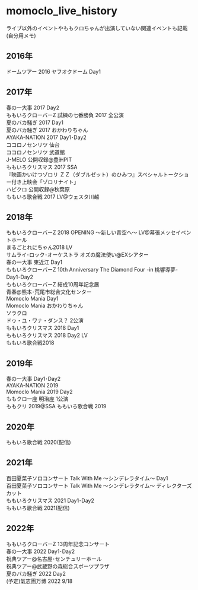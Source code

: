 # momoclo_live_history
ライブ以外のイベントやももクロちゃんが出演していない関連イベントも記載(自分用メモ)
## 2016年
ドームツアー 2016 ヤフオクドーム Day1
## 2017年
春の一大事 2017 Day2  
ももいろクローバーZ 試練の七番勝負 2017  全公演  
夏のバカ騒ぎ 2017 Day1  
夏のバカ騒ぎ 2017 おかわりちゃん  
AYAKA-NATION 2017 Day1･Day2  
ココロノセンリツ 仙台  
ココロノセンリツ 武道館  
J-MELO 公開収録@豊洲PIT   
ももいろクリスマス 2017 SSA  
『映画かいけつゾロリ ＺＺ（ダブルゼット）のひみつ』スペシャルトークショー付き上映会「ゾロリナイト」  
ハピクロ 公開収録@秋葉原  
ももいろ歌合戦 2017 LV@ウェスタ川越  

## 2018年
ももいろクローバーZ 2018 OPENING ～新しい青空へ～ LV@幕張メッセイベントホール  
まるごとれにちゃん2018  LV  
サムライ･ロック･オーケストラ オズの魔法使い@EXシアター  
春の一大事 東近江 Day1  
ももいろクローバーZ 10th Anniversary The Diamond Four -in 桃響導夢- Day1･Day2  
ももいろクローバーZ 結成10周年記念展  
青春@熊本･荒尾市総合文化センター  
Momoclo Mania Day1  
Momoclo Mania おかわりちゃん  
ソラクロ  
ドゥ・ユ・ワナ・ダンス？ 2公演  
ももいろクリスマス 2018 Day1  
ももいろクリスマス 2018 Day2 LV  
ももいろ歌合戦2018 

## 2019年
春の一大事 Day1･Day2  
AYAKA-NATION 2019  
Momoclo Mania 2019 Day2  
ももクロ一座 明治座 1公演  
ももクリ 2019@SSA
ももいろ歌合戦 2019

## 2020年
ももいろ歌合戦 2020(配信)

## 2021年
百田夏菜子ソロコンサート Talk With Me ～シンデレラタイム～ Day1  
百田夏菜子ソロコンサート Talk With Me ～シンデレラタイム～ ディレクターズカット  
ももいろクリスマス 2021 Day1･Day2  
ももいろ歌合戦 2021(配信)  

## 2022年
ももいろクローバーZ 13周年記念コンサート  
春の一大事 2022 Day1･Day2  
祝典ツアー@名古屋･センチュリーホール  
祝典ツアー@武蔵野の森総合スポーツプラザ  
夏のバカ騒ぎ 2022 Day2   
(予定)氣志團万博 2022 9/18  


